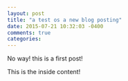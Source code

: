```yaml
---
layout: post
title: "a test os a new blog posting"
date: 2015-07-21 10:32:03 -0400
comments: true
categories:
---
```


No way! this is a first post!

<!-- more -->

This is the inside content!